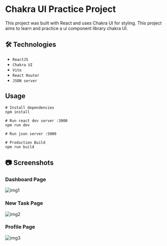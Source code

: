 # Chakra UI Practice Project

This project was built with React and uses Chakra UI for styling. This project aims to learn and practice a ui component library chakra UI.

## 🛠️ Technologies
- `ReactJS`
- `Chakra UI`
- `Vite`
- `React Router`
- `JSON server`

## Usage

```
# Install dependencies
npm install

# Run react dev server :3000
npm run dev

# Run json server :5000

# Production Build
npm run build
```

## 📷 Screenshots

### Dashboard Page
![img1](https://github.com/Lalitkumar4/chakra-ui-practice-project/assets/64465383/192a128c-0ebb-40b8-afa7-4e61ea1dd370)

### New Task Page
![img2](https://github.com/Lalitkumar4/chakra-ui-practice-project/assets/64465383/7da7ac68-ac9b-4ad5-9293-27d887e517d8)

### Profile Page
![img3](https://github.com/Lalitkumar4/chakra-ui-practice-project/assets/64465383/388d1b67-40e1-4cac-99b9-d6fc7161073a)
